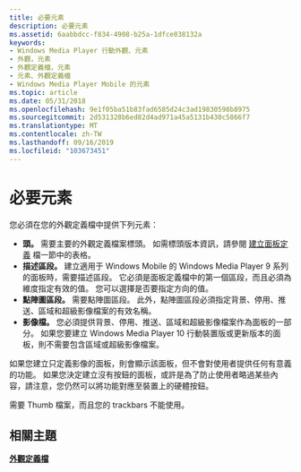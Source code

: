 ```yaml
---
title: 必要元素
description: 必要元素
ms.assetid: 6aabbdcc-f834-4908-b25a-1dfce038132a
keywords:
- Windows Media Player 行動外觀、元素
- 外觀，元素
- 外觀定義檔，元素
- 元素、外觀定義檔
- Windows Media Player Mobile 的元素
ms.topic: article
ms.date: 05/31/2018
ms.openlocfilehash: 9e1f05ba51b83fad6585d24c3ad19830598b8975
ms.sourcegitcommit: 2d531328b6ed82d4ad971a45a5131b430c5866f7
ms.translationtype: MT
ms.contentlocale: zh-TW
ms.lasthandoff: 09/16/2019
ms.locfileid: "103673451"
---
```

# <a name="required-elements"></a>必要元素

您必須在您的外觀定義檔中提供下列元素：

-   **頭。** 需要主要的外觀定義檔案標頭。 如需標頭版本資訊，請參閱 [建立面板定義](creating-a-skin-definition-file.md) 檔一節中的表格。
-   **描述區段。** 建立適用于 Windows Mobile 的 Windows Media Player 9 系列的面板時，需要描述區段。 它必須是面板定義檔中的第一個區段，而且必須為維度指定有效的值。 您可以選擇是否要指定方向的值。
-   **點陣圖區段。** 需要點陣圖區段。 此外，點陣圖區段必須指定背景、停用、推送、區域和超級影像檔案的有效名稱。
-   **影像檔。** 您必須提供背景、停用、推送、區域和超級影像檔案作為面板的一部分。 如果您要建立 Windows Media Player 10 行動裝置版或更新版本的面板，則不需要包含區域或超級影像檔案。

如果您建立只定義影像的面板，則會顯示該面板，但不會對使用者提供任何有意義的功能。 如果您決定建立沒有按鈕的面板，或許是為了防止使用者略過某些內容，請注意，您仍然可以將功能對應至裝置上的硬體按鈕。

需要 Thumb 檔案，而且您的 trackbars 不能使用。

## <a name="related-topics"></a>相關主題

<dl> <dt>

[**外觀定義檔**](skin-definition-file-mobile.md)
</dt> </dl>

 

 




